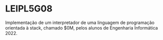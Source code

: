 # LEIPL5G08

Implementação de um interpretador de uma linguagem de programação orientada à stack, chamado $0M, pelos alunos de Engenharia Informática 2022. 
